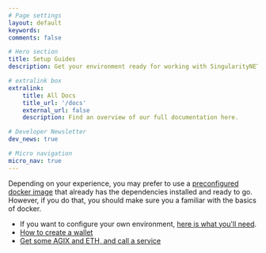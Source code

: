 ```yaml
---
# Page settings
layout: default
keywords:
comments: false

# Hero section
title: Setup Guides
description: Get your environment ready for working with SingularityNET

# extralink box
extralink:
    title: All Docs
    title_url: '/docs'
    external_url: false
    description: Find an overview of our full documentation here.

# Developer Newsletter
dev_news: true

# Micro navigation
micro_nav: true
---
```


Depending on your experience, you may prefer to use a [preconfigured docker image](https://hub.docker.com/r/singularitynet/snet-platform) that already has the dependencies installed and ready to go. However, if you do that, you should make sure you a familiar with the basics of docker.

- If you want to configure your own environment, [here is what you'll need](/docs/setup/requirements).
- [How to create a wallet](/docs/setup/create-a-wallet)
- [Get some AGIX and ETH, and call a service](/docs/setup/call-a-service)
